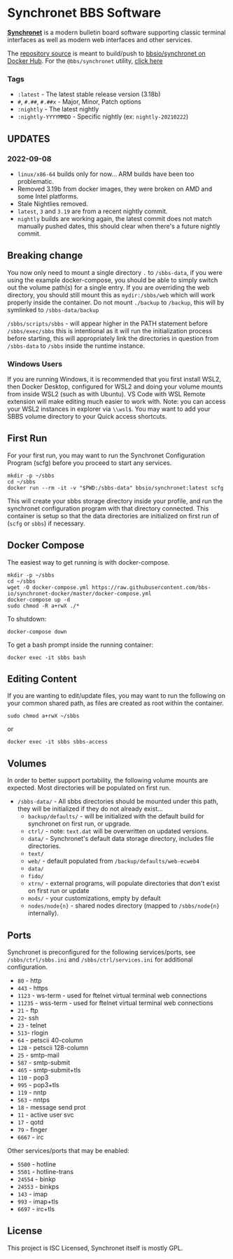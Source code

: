# Synchronet BBS Software

**[Synchronet](http://wiki.synchro.net/)** is a modern bulletin board software
supporting classic terminal interfaces as well as modern web interfaces and
other services.

The [repository source](https://github.com/bbs-io/synchronet-docker/) is meant
to build/push to
[bbsio/synchronet on Docker Hub](https://hub.docker.com/repository/docker/bbsio/synchronet).
For the `@bbs/synchronet` utility,
[click here](https://github.com/bbs-io/synchronet-docker-util)

### Tags

- `:latest` - The latest stable release version (3.18b)
- `#`, `#.##`, `#.##x` - Major, Minor, Patch options
- `:nightly` - The latest nightly
- `:nightly-YYYYMMDD` - Specific nightly (ex: `nightly-20210222`)

## UPDATES

### 2022-09-08

- `linux/x86-64` builds only for now... ARM builds have been too problematic.
- Removed 3.19b from docker images, they were broken on AMD and some Intel
  platforms.
- Stale Nightlies removed.
- `latest`, `3` and `3.19` are from a recent nightly commit.
- `nightly` builds are working again, the latest commit does not match manually
  pushed dates, this should clear when there's a future nightly commit.

## Breaking change

You now only need to mount a single directory `.` to `/sbbs-data`, if you were
using the example docker-compose, you should be able to simply switch out the
volume path(s) for a single entry. If you are overriding the web directory, you
should still mount this as `mydir:/sbbs/web` which will work properly inside the
container. Do not mount `./backup` to `/backup`, this will by symlinked to
`/sbbs-data/backup`

`/sbbs/scripts/sbbs` - will appear higher in the PATH statement before
`/sbbs/exec/sbbs` this is intentional as it will run the initialization process
before starting, this will appropriately link the directories in question from
`/sbbs-data` to `/sbbs` inside the runtime instance.

### Windows Users

If you are running Windows, it is recommended that you first install WSL2, then
Docker Desktop, configured for WSL2 and doing your volume mounts from inside
WSL2 (such as with Ubuntu). VS Code with WSL Remote extension will make editing
much easier to work with. Note: you can access your WSL2 instances in explorer
via `\\wsl$`. You may want to add your SBBS volume directory to your Quick
access shortcuts.

## First Run

For your first run, you may want to run the Synchronet Configuration Program
(scfg) before you proceed to start any services.

    mkdir -p ~/sbbs
    cd ~/sbbs
    docker run --rm -it -v "$PWD:/sbbs-data" bbsio/synchronet:latest scfg

This will create your sbbs storage directory inside your profile, and run the
synchronet configuration program with that directory connected. This container
is setup so that the data directories are initialized on first run of (`scfg` or
`sbbs`) if necessary.

## Docker Compose

The easiest way to get running is with docker-compose.

    mkdir -p ~/sbbs
    cd ~/sbbs
    wget -O docker-compose.yml https://raw.githubusercontent.com/bbs-io/synchronet-docker/master/docker-compose.yml
    docker-compose up -d
    sudo chmod -R a+rwX ./*

To shutdown:

    docker-compose down

To get a bash prompt inside the running container:

    docker exec -it sbbs bash

## Editing Content

If you are wanting to edit/update files, you may want to run the following on
your common shared path, as files are created as root within the container.

```
sudo chmod a+rwX ~/sbbs
```

or

```
docker exec -it sbbs sbbs-access
```

## Volumes

In order to better support portability, the following volume mounts are
expected. Most directories will be populated on first run.

- `/sbbs-data/` - All sbbs directories should be mounted under this path, they
  will be initialized if they do not already exist...
  - `backup/defaults/` - will be initialized with the default build for
    synchronet on first run, or upgrade.
  - `ctrl/` - note: `text.dat` will be overwritten on updated versions.
  - `data/` - Synchronet's default data storage directory, includes file
    directories.
  - `text/`
  - `web/` - default populated from `/backup/defaults/web-ecweb4`
  - `data/`
  - `fido/`
  - `xtrn/` - external programs, will populate directories that don't exist on
    first run or update
  - `mods/` - your customizations, empty by default
  - `nodes/node{n}` - shared nodes directory (mapped to `/sbbs/node{n}`
    internally).

## Ports

Synchronet is preconfigured for the following services/ports, see
`/sbbs/ctrl/sbbs.ini` and `/sbbs/ctrl/services.ini` for additional
configuration.

- `80` - http
- `443` - https
- `1123` - ws-term - used for ftelnet virtual terminal web connections
- `11235` - wss-term - used for ftelnet virtual terminal web connections
- `21` - ftp
- `22`- ssh
- `23` - telnet
- `513`- rlogin
- `64` - petscii 40-column
- `128` - petscii 128-column
- `25` - smtp-mail
- `587` - smtp-submit
- `465` - smtp-submit+tls
- `110` - pop3
- `995` - pop3+tls
- `119` - nntp
- `563` - nntps
- `18` - message send prot
- `11` - active user svc
- `17` - qotd
- `79` - finger
- `6667` - irc

Other services/ports that may be enabled:

- `5500` - hotline
- `5501` - hotline-trans
- `24554` - binkp
- `24553` - binkps
- `143` - imap
- `993` - imap+tls
- `6697` - irc+tls

## License

This project is ISC Licensed, Synchronet itself is mostly GPL.

<!--
Update: 2022-09-04 - restart automated builds

docker buildx build --progress plain \
  --build-arg "GITHUB_TOKEN=$GITHUB_TOKEN" \
  -t bbsio/synchronet:nightly \
  -t bbsio/synchronet:nightly-20220907 \
  --push \
  --platform linux/amd64 \
  ./docker
-->
